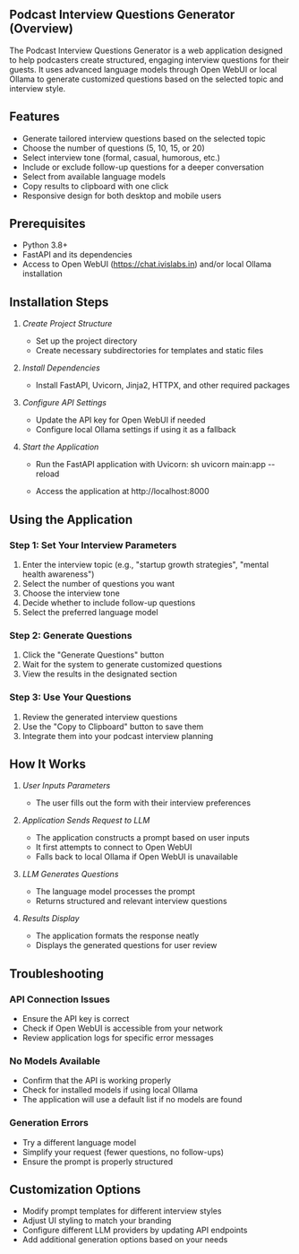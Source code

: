 ## Podcast Interview Questions Generator (Overview)

The Podcast Interview Questions Generator is a web application designed to help podcasters create structured, engaging interview questions for their guests. It uses advanced language models through Open WebUI or local Ollama to generate customized questions based on the selected topic and interview style.

## Features

- Generate tailored interview questions based on the selected topic
- Choose the number of questions (5, 10, 15, or 20)
- Select interview tone (formal, casual, humorous, etc.)
- Include or exclude follow-up questions for a deeper conversation
- Select from available language models
- Copy results to clipboard with one click
- Responsive design for both desktop and mobile users

## Prerequisites

- Python 3.8+
- FastAPI and its dependencies
- Access to Open WebUI (https://chat.ivislabs.in) and/or local Ollama installation

## Installation Steps

1. *Create Project Structure*
   - Set up the project directory
   - Create necessary subdirectories for templates and static files

2. *Install Dependencies*
   - Install FastAPI, Uvicorn, Jinja2, HTTPX, and other required packages

3. *Configure API Settings*
   - Update the API key for Open WebUI if needed
   - Configure local Ollama settings if using it as a fallback

4. *Start the Application*
   - Run the FastAPI application with Uvicorn:
     sh
     uvicorn main:app --reload
     
   - Access the application at http://localhost:8000

## Using the Application

### Step 1: Set Your Interview Parameters
1. Enter the interview topic (e.g., "startup growth strategies", "mental health awareness")
2. Select the number of questions you want
3. Choose the interview tone
4. Decide whether to include follow-up questions
5. Select the preferred language model

### Step 2: Generate Questions
1. Click the "Generate Questions" button
2. Wait for the system to generate customized questions
3. View the results in the designated section

### Step 3: Use Your Questions
1. Review the generated interview questions
2. Use the "Copy to Clipboard" button to save them
3. Integrate them into your podcast interview planning

## How It Works

1. *User Inputs Parameters*
   - The user fills out the form with their interview preferences

2. *Application Sends Request to LLM*
   - The application constructs a prompt based on user inputs
   - It first attempts to connect to Open WebUI
   - Falls back to local Ollama if Open WebUI is unavailable

3. *LLM Generates Questions*
   - The language model processes the prompt
   - Returns structured and relevant interview questions

4. *Results Display*
   - The application formats the response neatly
   - Displays the generated questions for user review

## Troubleshooting

### API Connection Issues
- Ensure the API key is correct
- Check if Open WebUI is accessible from your network
- Review application logs for specific error messages

### No Models Available
- Confirm that the API is working properly
- Check for installed models if using local Ollama
- The application will use a default list if no models are found

### Generation Errors
- Try a different language model
- Simplify your request (fewer questions, no follow-ups)
- Ensure the prompt is properly structured

## Customization Options

- Modify prompt templates for different interview styles
- Adjust UI styling to match your branding
- Configure different LLM providers by updating API endpoints
- Add additional generation options based on your needs
